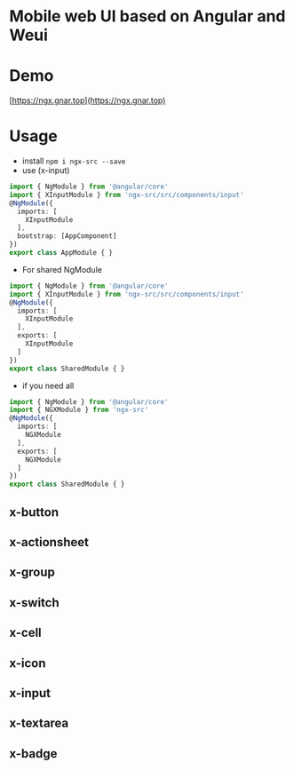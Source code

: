 # Mobile web UI based on Angular and Weui

# Demo
  [https://ngx.gnar.top](https://ngx.gnar.top)

# Usage

* install
`npm i ngx-src --save`
* use (x-input)
```typescript
import { NgModule } from '@angular/core'
import { XInputModule } from 'ngx-src/src/components/input'
@NgModule({
  imports: [
    XInputModule
  ],
  bootstrap: [AppComponent]
})
export class AppModule { }

```
* For shared NgModule
```typescript
import { NgModule } from '@angular/core'
import { XInputModule } from 'ngx-src/src/components/input'
@NgModule({
  imports: [
    XInputModule
  ],
  exports: [
    XInputModule
  ]
})
export class SharedModule { }
```

* if you need all
```typescript
import { NgModule } from '@angular/core'
import { NGXModule } from 'ngx-src'
@NgModule({
  imports: [
    NGXModule
  ],
  exports: [
    NGXModule
  ]
})
export class SharedModule { }
```

## x-button

## x-actionsheet

## x-group

## x-switch

## x-cell

## x-icon

## x-input

## x-textarea

## x-badge
